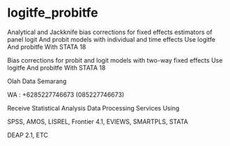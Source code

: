 # logitfe_probitfe
Analytical and Jackknife bias corrections for fixed effects estimators of panel logit And probit models with individual and time effects Use logitfe And probitfe With STATA 18

Bias corrections for probit and logit models with two-way fixed effects Use logitfe And probitfe With STATA 18

Olah Data Semarang

WA : +6285227746673 (085227746673)

Receive Statistical Analysis Data Processing Services Using

SPSS, AMOS, LISREL, Frontier 4.1, EVIEWS, SMARTPLS, STATA

DEAP 2.1, ETC
